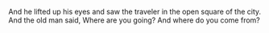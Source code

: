 And he lifted up his eyes and saw the traveler in the open square of the city. And the old man said, Where are you going? And where do you come from?
